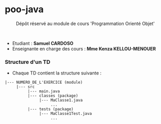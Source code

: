 # poo-java
<p align="center">Dépôt réservé au module de cours 'Programmation Orienté Objet'</p>
<br>

- Etudiant : <strong>Samuel CARDOSO</strong>
- Enseignante en charge des cours : <strong>Mme Kenza KELLOU-MENOUER</strong>

### Structure d'un TD
- Chaque TD contient la structure suivante :
```
|--- NUMERO_DE_L'EXERCICE (module)
     |--- src
          |--- main.java
          |--- classes (package)
               |--- MaClasse1.java
                    ...
          |--- tests (package)
               |--- MaClasse1Test.java 
                    ...
```